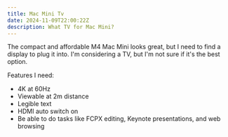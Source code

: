 ```yaml
---
title: Mac Mini Tv
date: 2024-11-09T22:00:22Z
description: What TV for Mac Mini?
---
```


The compact and affordable M4 Mac Mini looks great, but I need to find a display to plug it into. I'm considering a TV, but I'm not sure if it's the best option.

Features I need:

* 4K at 60Hz
* Viewable at 2m distance
* Legible text
* HDMI auto switch on
* Be able to do tasks like FCPX editing, Keynote presentations, and web browsing